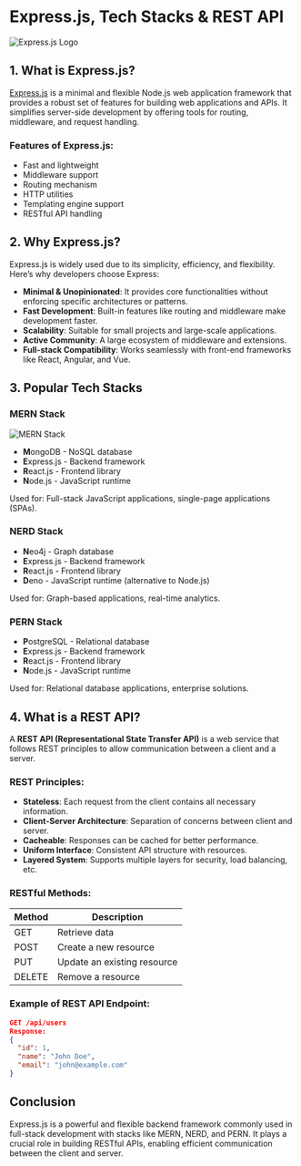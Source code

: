 # Express.js, Tech Stacks & REST API
![Express.js Logo](https://www.google.com/imgres?q=mern%20stack&imgurl=https%3A%2F%2Fmedia.geeksforgeeks.org%2Fwp-content%2Fuploads%2F20231110115359%2FRoadmap-to-Mern-stack-developer-copy-(3).webp&imgrefurl=https%3A%2F%2Fwww.geeksforgeeks.org%2Fmern-stack%2F&docid=Ou2m7pkxPds56M&tbnid=lIx1cNSrAaU18M&vet=12ahUKEwiO4fSOqteLAxUR3TgGHRE3AekQM3oECBcQAA..i&w=1000&h=500&hcb=2&ved=2ahUKEwiO4fSOqteLAxUR3TgGHRE3AekQM3oECBcQAA)


## 1. What is Express.js?

[Express.js](https://expressjs.com/) is a minimal and flexible Node.js web application framework that provides a robust set of features for building web applications and APIs. It simplifies server-side development by offering tools for routing, middleware, and request handling.

### Features of Express.js:
- Fast and lightweight
- Middleware support
- Routing mechanism
- HTTP utilities
- Templating engine support
- RESTful API handling

## 2. Why Express.js?

Express.js is widely used due to its simplicity, efficiency, and flexibility. Here’s why developers choose Express:
- **Minimal & Unopinionated**: It provides core functionalities without enforcing specific architectures or patterns.
- **Fast Development**: Built-in features like routing and middleware make development faster.
- **Scalability**: Suitable for small projects and large-scale applications.
- **Active Community**: A large ecosystem of middleware and extensions.
- **Full-stack Compatibility**: Works seamlessly with front-end frameworks like React, Angular, and Vue.

## 3. Popular Tech Stacks

### MERN Stack
![MERN Stack](https://miro.medium.com/max/1200/1*fE0XJzjV-4D6UgiNX3A1WA.png)
- **M**ongoDB - NoSQL database
- **E**xpress.js - Backend framework
- **R**eact.js - Frontend library
- **N**ode.js - JavaScript runtime

Used for: Full-stack JavaScript applications, single-page applications (SPAs).

### NERD Stack
- **N**eo4j - Graph database
- **E**xpress.js - Backend framework
- **R**eact.js - Frontend library
- **D**eno - JavaScript runtime (alternative to Node.js)

Used for: Graph-based applications, real-time analytics.

### PERN Stack
- **P**ostgreSQL - Relational database
- **E**xpress.js - Backend framework
- **R**eact.js - Frontend library
- **N**ode.js - JavaScript runtime

Used for: Relational database applications, enterprise solutions.

## 4. What is a REST API?

A **REST API (Representational State Transfer API)** is a web service that follows REST principles to allow communication between a client and a server.

### REST Principles:
- **Stateless**: Each request from the client contains all necessary information.
- **Client-Server Architecture**: Separation of concerns between client and server.
- **Cacheable**: Responses can be cached for better performance.
- **Uniform Interface**: Consistent API structure with resources.
- **Layered System**: Supports multiple layers for security, load balancing, etc.

### RESTful Methods:
| Method | Description |
|--------|-------------|
| GET    | Retrieve data |
| POST   | Create a new resource |
| PUT    | Update an existing resource |
| DELETE | Remove a resource |

### Example of REST API Endpoint:
```json
GET /api/users
Response:
{
  "id": 1,
  "name": "John Doe",
  "email": "john@example.com"
}
```

## Conclusion
Express.js is a powerful and flexible backend framework commonly used in full-stack development with stacks like MERN, NERD, and PERN. It plays a crucial role in building RESTful APIs, enabling efficient communication between the client and server.

